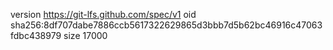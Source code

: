 version https://git-lfs.github.com/spec/v1
oid sha256:8df707dabe7886ccb5617322629865d3bbb7d5b62bc46916c47063fdbc438979
size 17000
